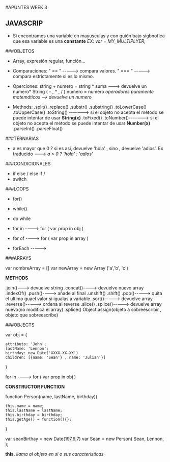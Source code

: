 #APUNTES WEEK 3

## JAVASCRIP

- Si encontramos una variable en mayusculas y con guión bajo sigbnofica que esa variable es una **constante**
*EX: var = MY_MULTIPLYER;*

###OBJETOS

- Array, expresión regular, función...

- Comparaciones:
  " == " -----> compara valores. 
  " === " -----> compara estrictamente si es lo mismo. 

- Operciones:
  string + numero = string * suma ---> devuelve un numero*
  String ( - , * ,  / ) numero = numero *operadores puramente matemáticos --> devuelve un numero*

- Methods:
  .split()
  .replace()
  .substr()
  .substring()
  .toLowerCase()
  .toUpperCase()
  .toString() -------> si el objeto no acepta el método se puede intentar de usar **String(x)**
  .toFixed()
  .toNumber()-------> si el objeto no acepta el método se puede intentar de usar **Number(x)**
  .parseInt()
  .parseFloat()


###TERNARIAS

- a es mayor que 0 ? si es asi, devuelve 'hola' , sino , devuelve 'adios'.
  Ex traducido ---> *a > 0 ? 'hola' : 'adios'*

###CONDICIONALES

- if else / else if /
- switch

###LOOPS

- for()
- while()
- do while

- for in ----> for ( var prop in obj )
- for of ----> for ( var prop in array )

- forEach -----> 


###ARRAYS

var nombreArray = []
var newArray = new Array ('a','b', 'c')

**METHODS**

.join()---> devuelve string
.concat()----> devuelve nuevo array
.indexOf()
.push()----> añade al final
.unshift()
.shift()
.pop()-----> quita el ultimo guael valor si igualas a variable 
.sort()-----> devuelve array
.reverse()-----> ordena al reverse
.slice()
.splice()-----> devuelve array nuevo(no modifica el array)
.splice()
Object.assign(objeto a sobreescribir , objeto que sobreescribe)



###OBJECTS

var obj = {

    attributo: 'John';
    lastName: 'Lennon';
    birthday: new Date('XXXX-XX-XX')
    children: [{name: 'Sean'} , name: 'Julian'}]

}


for in ----> for ( var prop in obj ) 

**CONSTRUCTOR FUNCTION**

function Person(name, lastName, birthday){

    this.name = name;
    this.lastName = lastName;
    this.birthday = birthday;
    this.getAge() = function(){};

}

var seanBirthay = new Date(197,9,7) 
var Sean = new Person( Sean, Lennon, );

**this.** *llama al objeto en si o sus caracteristicas*

